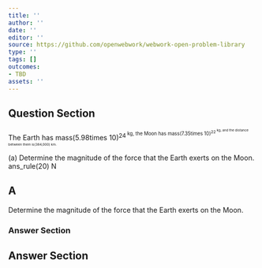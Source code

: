 ```yaml
---
title: ''
author: ''
date: ''
editor: ''
source: https://github.com/openwebwork/webwork-open-problem-library
type: ''
tags: []
outcomes:
- TBD
assets: ''
---
```


## Question Section 

The Earth has mass(5.98times 10)<sup>24<sup> kg, the Moon has mass(7.35times 10)<sup>22<sup> kg, and the distance between them is(384,000) km.  
  
(a) Determine the magnitude of the force that the Earth exerts on the Moon. 
 ans_rule(20) N
## A
Determine the magnitude of the force that the Earth exerts on the Moon. 
### Answer Section


## Answer Section

